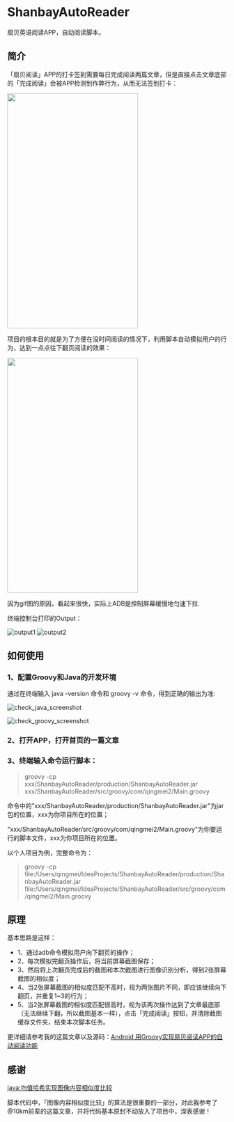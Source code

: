 # ShanbayAutoReader
扇贝英语阅读APP，自动阅读脚本。

## 简介

「扇贝阅读」APP的打卡签到需要每日完成阅读两篇文章，但是直接点击文章底部的「完成阅读」会被APP检测到作弊行为，从而无法签到打卡：

<div align="left"><img width="300" height="540" src="https://upload-images.jianshu.io/upload_images/7293029-d086361b9dba9d79.gif?imageMogr2/auto-orient/strip"/></div>

项目的根本目的就是为了方便在没时间阅读的情况下，利用脚本自动模拟用户的行为，达到一点点往下翻页阅读的效果：

<div align="left"><img width="300" height="540" src="https://upload-images.jianshu.io/upload_images/7293029-bd8b1858bc4ad70e.gif?imageMogr2/auto-orient/strip"/></div>

因为gif图的原因，看起来很快，实际上ADB是控制屏幕缓慢地匀速下拉.

终端控制台打印的Output：

![output1](https://upload-images.jianshu.io/upload_images/7293029-062cb376628ca514.png?imageMogr2/auto-orient/strip%7CimageView2/2/w/1240)
![output2](https://upload-images.jianshu.io/upload_images/7293029-59825faa68c1afc0.png?imageMogr2/auto-orient/strip%7CimageView2/2/w/1240)

## 如何使用

### 1、配置Groovy和Java的开发环境

通过在终端输入 java -version 命令和 groovy -v 命令，得到正确的输出为准:

![check_java_screenshot](https://github.com/qingmei2/ShanbayAutoReader/blob/master/production/images/check_java_screenshot.png)

![check_groovy_screenshot](https://github.com/qingmei2/ShanbayAutoReader/blob/master/production/images/check_groovy_screenshot.png)

### 2、打开APP，打开首页的一篇文章

### 3、终端输入命令运行脚本：

> groovy -cp xxx/ShanbayAutoReader/production/ShanbayAutoReader.jar xxx/ShanbayAutoReader/src/groovy/com/qingmei2/Main.groovy

命令中的"xxx/ShanbayAutoReader/production/ShanbayAutoReader.jar"为jar包的位置，xxx为你项目所在的位置；

"xxx/ShanbayAutoReader/src/groovy/com/qingmei2/Main.groovy"为你要运行的脚本文件，xxx为你项目所在的位置。

以个人项目为例，完整命令为：

> groovy -cp file:/Users/qingmei/IdeaProjects/ShanbayAutoReader/production/ShanbayAutoReader.jar file:/Users/qingmei/IdeaProjects/ShanbayAutoReader/src/groovy/com/qingmei2/Main.groovy

## 原理

基本思路是这样：
* 1、通过adb命令模拟用户向下翻页的操作；
* 2、每次模拟完翻页操作后，将当前屏幕截图保存；
* 3、然后将上次翻页完成后的截图和本次截图进行图像识别分析，得到2张屏幕截图的相似度；
* 4、当2张屏幕截图的相似度匹配不高时，视为两张图片不同，即应该继续向下翻页，并重复1~3的行为；
* 5、当2张屏幕截图的相似度匹配很高时，视为该两次操作达到了文章最底部（无法继续下翻，所以截图基本一样），点击「完成阅读」按钮，并清除截图缓存文件夹，结束本次脚本任务。

更详细请参考我的这篇文章以及源码：[Android 用Groovy实现扇贝阅读APP的自动阅读功能](https://www.jianshu.com/p/062d8666e7f4)

## 感谢

[java:均值哈希实现图像内容相似度比较](https://blog.csdn.net/10km/article/details/70949272)

脚本代码中，「图像内容相似度比较」的算法是很重要的一部分，对此我参考了@10km前辈的这篇文章，并将代码基本原封不动放入了项目中，深表感谢！